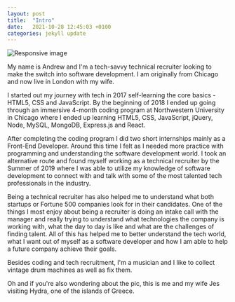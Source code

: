 ```yaml
---
layout: post
title:  "Intro"
date:   2021-10-28 12:45:03 +0100
categories: jekyll update
---
```


<div class="container">	
		<img src="/assets/images/IMG_4469.jpeg" class="img-fluid rounded mx-auto d-block" alt="Responsive image">
</div>

<div class="container py-3">	
<p class="text-wrap mx-auto" style="width: 100%;">My name is Andrew and I'm a tech-savvy technical recruiter looking to make the switch into software development. I am originally from Chicago and now live in London with my wife.</p>

<p class="text-wrap mx-auto" style="width: 100%;">I started out my journey with tech in 2017 self-learning the core basics - HTML5, CSS and JavaScript. By the beginning of 2018 I ended up going through an immersive 4-month coding program at Northwestern University in Chicago where I ended up learning HTML5, CSS, JavaScript, jQuery, Node, MySQL, MongoDB, Express.js and React.</p>
		
<p class="text-wrap mx-auto" style="width: 100%;">After completing the coding program I did two short internships mainly as a Front-End Developer. Around this time I felt as I needed more practice with programming and understanding the software development world. I took an alternative route and found myself working as a technical recruiter by the Summer of 2019 where I was able to utilize my knowledge of software development to connect with and talk with some of the most talented tech professionals in the industry. </p>

<p class="text-wrap mx-auto" style="width: 100%;">Being a technical recruiter has also helped me to understand what both startups or Fortune 500 companies look for in their candidates. One of the things I most enjoy about being a recruiter is doing an intake call with the manager and really trying to understand what technologies the company is working with, what the day to day is like and what are the challenges of finding talent. All of this has helped me to better understand the tech world, what I want out of myself as a software developer and how I am able to help a future company achieve their goals.</p>

<p class="text-wrap mx-auto" style="width: 100%;">Besides coding and tech recruitment, I'm a musician and I like to collect vintage drum machines as well as fix them. </p>

<p class="text-wrap mx-auto" style="width: 100%;">Oh and if you're also wondering about the pic, this is me and my wife Jes visiting Hydra, one of the islands of Greece.</p>

</div>


